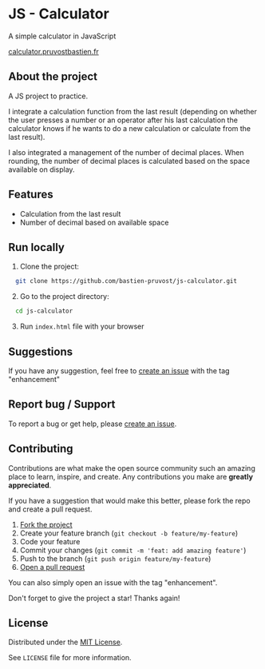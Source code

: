<!-- prettier-ignore-start -->

<!-- Rename all occurences with Cmd + D :

JS - Calculator
js-calculator
calculator.pruvostbastien.fr
https://calculator.pruvostbastien.fr

 -->

# JS - Calculator

A simple calculator in JavaScript

[calculator.pruvostbastien.fr](https://calculator.pruvostbastien.fr)


## About the project

A JS project to practice.

I integrate a calculation function from the last result (depending on whether the user presses a number or an operator after his last calculation the calculator knows if he wants to do a new calculation or calculate from the last result).

I also integrated a management of the number of decimal places. When rounding, the number of decimal places is calculated based on the space available on display.


## Features

- Calculation from the last result
- Number of decimal based on available space


## Run locally

1. Clone the project:

```bash
  git clone https://github.com/bastien-pruvost/js-calculator.git
```

2. Go to the project directory:

```bash
  cd js-calculator
```

3. Run `index.html` file with your browser


## Suggestions

If you have any suggestion, feel free to [create an issue](https://github.com/bastien-pruvost/js-calculator/issues) with the tag "enhancement"


## Report bug / Support

To report a bug or get help, please [create an issue](https://github.com/bastien-pruvost/js-calculator/issues).


## Contributing

Contributions are what make the open source community such an amazing place to learn, inspire, and create. Any contributions you make are **greatly appreciated**.

If you have a suggestion that would make this better, please fork the repo and create a pull request.

1. [Fork the project](https://github.com/bastien-pruvost/js-calculator/fork)
2. Create your feature branch (`git checkout -b feature/my-feature`)
3. Code your feature
4. Commit your changes (`git commit -m 'feat: add amazing feature'`)
5. Push to the branch (`git push origin feature/my-feature`)
6. [Open a pull request](https://github.com/bastien-pruvost/js-calculator/compare)

You can also simply open an issue with the tag "enhancement".

Don't forget to give the project a star! Thanks again!


## License

Distributed under the [MIT License](https://choosealicense.com/licenses/mit).

See `LICENSE` file for more information.



<!-- prettier-ignore-end -->
